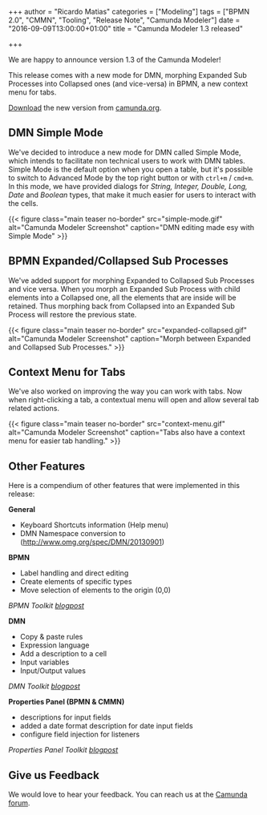 +++
author = "Ricardo Matias"
categories = ["Modeling"]
tags = ["BPMN 2.0", "CMMN", "Tooling", "Release Note", "Camunda Modeler"]
date = "2016-09-09T13:00:00+01:00"
title = "Camunda Modeler 1.3 released"

+++

We are happy to announce version 1.3 of the Camunda Modeler!

This release comes with a new mode for DMN, morphing Expanded Sub Processes into Collapsed ones (and vice-versa) in BPMN,
a new context menu for tabs.

[Download](https://camunda.org/bpmn/tool/) the new version from [camunda.org](https://camunda.org/bpmn/tool/).

<!--more-->

<style>
  @media(min-width: 900px) {
    figure.main.teaser.headline {
      margin-left: -80px !important;
      margin-right: -80px !important;
    }
  }
</style>


## DMN Simple Mode

We've decided to introduce a new mode for DMN called Simple Mode, which intends to facilitate non technical users to work with DMN tables. Simple Mode is the default option when you open a table, but it's possible to switch to Advanced Mode by the top right button or with `ctrl+m` / `cmd+m`. In this mode, we have provided dialogs for *String, Integer, Double, Long, Date* and *Boolean* types, that make it much easier for users to interact with the cells.

{{< figure class="main teaser no-border" src="simple-mode.gif" alt="Camunda Modeler Screenshot" caption="DMN editing made esy with Simple Mode" >}}


## BPMN Expanded/Collapsed Sub Processes

We've added support for morphing Expanded to Collapsed Sub Processes and vice versa. When you morph an Expanded Sub Process with child elements into a Collapsed one, all the elements that are inside will be retained. Thus morphing back from Collapsed into an Expanded Sub Process will restore the previous state.

{{< figure class="main teaser no-border" src="expanded-collapsed.gif" alt="Camunda Modeler Screenshot" caption="Morph between Expanded and Collapsed Sub Processes." >}}


## Context Menu for Tabs

We've also worked on improving the way you can work with tabs. Now when right-clicking a tab, a contextual menu will open and allow several tab related actions.

{{< figure class="main teaser no-border" src="context-menu.gif" alt="Camunda Modeler Screenshot" caption="Tabs also have a context menu for easier tab handling." >}}


## Other Features

Here is a compendium of other features that were implemented in this release:

__General__

* Keyboard Shortcuts information (Help menu)
* DMN Namespace conversion to (http://www.omg.org/spec/DMN/20130901)


__BPMN__

* Label handling and direct editing
* Create elements of specific types
* Move selection of elements to the origin (0,0)

*BPMN Toolkit [blogpost](https://bpmn.io/blog/posts/2016-usability-modeling-improvements-bpmn-js-0-17.html)*


__DMN__

* Copy & paste rules
* Expression language
* Add a description to a cell
* Input variables
* Input/Output values

*DMN Toolkit [blogpost](https://bpmn.io/blog/posts/2016-simple-editing-dmn-0-6.html)*


__Properties Panel (BPMN & CMMN)__

- descriptions for input fields
- added a date format description for date input fields
- configure field injection for listeners

*Properties Panel Toolkit [blogpost](https://bpmn.io/blog/posts/2016-improvements-bpmn-cmmn-properties-panels.html)*


## Give us Feedback

We would love to hear your feedback. You can reach us at the [Camunda forum](https://forum.camunda.org/c/modeler).
